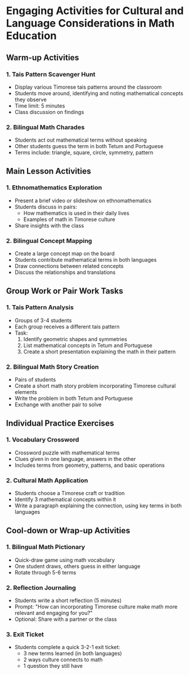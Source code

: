 # Engaging Activities for Cultural and Language Considerations in Math Education

## Warm-up Activities

### 1. Tais Pattern Scavenger Hunt
- Display various Timorese tais patterns around the classroom
- Students move around, identifying and noting mathematical concepts they observe
- Time limit: 5 minutes
- Class discussion on findings

### 2. Bilingual Math Charades
- Students act out mathematical terms without speaking
- Other students guess the term in both Tetum and Portuguese
- Terms include: triangle, square, circle, symmetry, pattern

## Main Lesson Activities

### 1. Ethnomathematics Exploration
- Present a brief video or slideshow on ethnomathematics
- Students discuss in pairs:
  - How mathematics is used in their daily lives
  - Examples of math in Timorese culture
- Share insights with the class

### 2. Bilingual Concept Mapping
- Create a large concept map on the board
- Students contribute mathematical terms in both languages
- Draw connections between related concepts
- Discuss the relationships and translations

## Group Work or Pair Work Tasks

### 1. Tais Pattern Analysis
- Groups of 3-4 students
- Each group receives a different tais pattern
- Task:
  1. Identify geometric shapes and symmetries
  2. List mathematical concepts in Tetum and Portuguese
  3. Create a short presentation explaining the math in their pattern

### 2. Bilingual Math Story Creation
- Pairs of students
- Create a short math story problem incorporating Timorese cultural elements
- Write the problem in both Tetum and Portuguese
- Exchange with another pair to solve

## Individual Practice Exercises

### 1. Vocabulary Crossword
- Crossword puzzle with mathematical terms
- Clues given in one language, answers in the other
- Includes terms from geometry, patterns, and basic operations

### 2. Cultural Math Application
- Students choose a Timorese craft or tradition
- Identify 3 mathematical concepts within it
- Write a paragraph explaining the connection, using key terms in both languages

## Cool-down or Wrap-up Activities

### 1. Bilingual Math Pictionary
- Quick-draw game using math vocabulary
- One student draws, others guess in either language
- Rotate through 5-6 terms

### 2. Reflection Journaling
- Students write a short reflection (5 minutes)
- Prompt: "How can incorporating Timorese culture make math more relevant and engaging for you?"
- Optional: Share with a partner or the class

### 3. Exit Ticket
- Students complete a quick 3-2-1 exit ticket:
  - 3 new terms learned (in both languages)
  - 2 ways culture connects to math
  - 1 question they still have